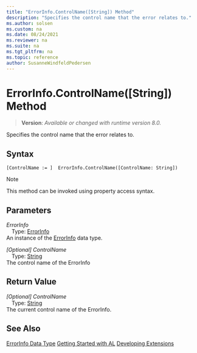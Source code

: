 ```yaml
---
title: "ErrorInfo.ControlName([String]) Method"
description: "Specifies the control name that the error relates to."
ms.author: solsen
ms.custom: na
ms.date: 08/24/2021
ms.reviewer: na
ms.suite: na
ms.tgt_pltfrm: na
ms.topic: reference
author: SusanneWindfeldPedersen
---
```

[//]: # (START>DO_NOT_EDIT)
[//]: # (IMPORTANT:Do not edit any of the content between here and the END>DO_NOT_EDIT.)
[//]: # (Any modifications should be made in the .xml files in the ModernDev repo.)
# ErrorInfo.ControlName([String]) Method
> **Version**: _Available or changed with runtime version 8.0._

Specifies the control name that the error relates to.


## Syntax
```AL
[ControlName := ]  ErrorInfo.ControlName([ControlName: String])
```
> [!NOTE]
> This method can be invoked using property access syntax.
## Parameters
*ErrorInfo*  
&emsp;Type: [ErrorInfo](errorinfo-data-type.md)  
An instance of the [ErrorInfo](errorinfo-data-type.md) data type.  

*[Optional] ControlName*  
&emsp;Type: [String](../string/string-data-type.md)  
The control name of the ErrorInfo  


## Return Value
*[Optional] ControlName*  
&emsp;Type: [String](../string/string-data-type.md)  
The current control name of the ErrorInfo.


[//]: # (IMPORTANT: END>DO_NOT_EDIT)
## See Also
[ErrorInfo Data Type](errorinfo-data-type.md)
[Getting Started with AL](../../devenv-get-started.md)
[Developing Extensions](../../devenv-dev-overview.md)